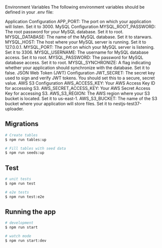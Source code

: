 Environment Variables
The following environment variables should be defined in your .env file:

Application Configuration
APP_PORT: The port on which your application will listen. Set it to 3000.
MySQL Configuration
MYSQL_ROOT_PASSWORD: The root password for your MySQL database. Set it to root.
MYSQL_DATABASE: The name of the MySQL database. Set it to starwars.
MYSQL_HOST: The host where your MySQL server is running. Set it to 127.0.0.1.
MYSQL_PORT: The port on which your MySQL server is listening. Set it to 3306.
MYSQL_USERNAME: The username for MySQL database access. Set it to root.
MYSQL_PASSWORD: The password for MySQL database access. Set it to root.
MYSQL_SYNCHRONIZE: A flag indicating whether your application should synchronize with the database. Set it to false.
JSON Web Token (JWT) Configuration
JWT_SECRET: The secret key used to sign and verify JWT tokens. You should set this to a secure, secret value.
AWS S3 Configuration
AWS_ACCESS_KEY: Your AWS Access Key ID for accessing S3.
AWS_SECRET_ACCESS_KEY: Your AWS Secret Access Key for accessing S3.
AWS_S3_REGION: The AWS region where your S3 bucket is located. Set it to us-east-1.
AWS_S3_BUCKET: The name of the S3 bucket where your application will store files. Set it to nestjs-test37-uploader.

## Migrations

```bash
# Create tables
$ npm run tables:up

# Fill tables with seed data
$ npm run seeds:up

```

## Test

```bash
# unit tests
$ npm run test

# e2e tests
$ npm run test:e2e

```

## Running the app

```bash
# development
$ npm run start

# watch mode
$ npm run start:dev
```
